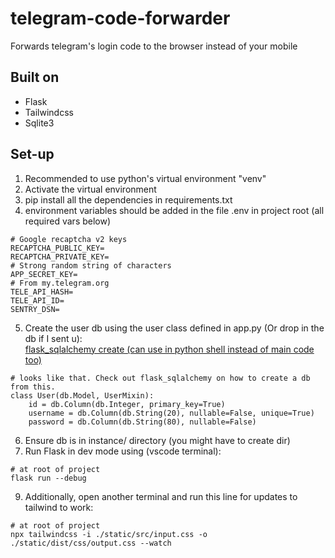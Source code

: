 # telegram-code-forwarder
 Forwards telegram's login code to the browser instead of your mobile
 
## Built on
- Flask
- Tailwindcss
- Sqlite3

## Set-up
1. Recommended to use python's virtual environment "venv"
2. Activate the virtual environment
3. pip install all the dependencies in requirements.txt
4. environment variables should be added in the file .env in project root (all required vars below)
```
# Google recaptcha v2 keys
RECAPTCHA_PUBLIC_KEY=
RECAPTCHA_PRIVATE_KEY=
# Strong random string of characters
APP_SECRET_KEY=
# From my.telegram.org
TELE_API_HASH=
TELE_API_ID=
SENTRY_DSN=
```
5. Create the user db using the user class defined in app.py (Or drop in the db if I sent u):\
[flask_sqlalchemy create (can use in python shell instead of main code too)](https://flask-sqlalchemy.palletsprojects.com/en/3.1.x/quickstart/#create-the-tables)
```
# looks like that. Check out flask_sqlalchemy on how to create a db from this.
class User(db.Model, UserMixin):
    id = db.Column(db.Integer, primary_key=True)
    username = db.Column(db.String(20), nullable=False, unique=True)
    password = db.Column(db.String(80), nullable=False)
```
6. Ensure db is in instance/ directory (you might have to create dir)
7. Run Flask in dev mode using (vscode terminal):  
```
# at root of project
flask run --debug
```
9. Additionally, open another terminal and run this line for updates to tailwind to work:
```
# at root of project
npx tailwindcss -i ./static/src/input.css -o ./static/dist/css/output.css --watch
```
